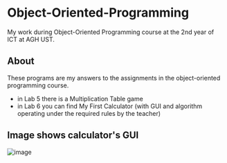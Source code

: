 # Object-Oriented-Programming
My work during Object-Oriented Programming course at the 2nd year of ICT at AGH UST.

## About
  These programs are my answers to the assignments in the object-oriented programming course.
  
  - in Lab 5 there is a Multiplication Table game
  - in Lab 6 you can find My First Calculator (with GUI and algorithm operating under the required rules by the teacher)

## Image shows calculator's GUI

![image](https://user-images.githubusercontent.com/94318576/231537196-6676d79d-9431-4b57-a275-254c2b21d310.png)
